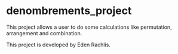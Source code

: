 # denombrements_project

This project allows a user to do some calculations like permutation, arrangement and combination.

This project is developed by Eden Rachlis.
